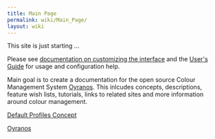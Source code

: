 ```yaml
---
title: Main Page
permalink: wiki/Main_Page/
layout: wiki
---
```


This site is just starting ...

Please see [documentation on customizing the
interface](http://meta.wikipedia.org/wiki/MediaWiki_i18n) and the
[User's Guide](http://meta.wikipedia.org/wiki/MediaWiki_User%27s_Guide)
for usage and configuration help.

Main goal is to create a documentation for the open source Colour
Management System [Oyranos](/wiki/Oyranos "wikilink"). This inlcudes concepts,
descriptions, feature wish lists, tutorials, links to related sites and
more information around colour management.

[Default Profiles Concept](/wiki/DefaultProfile "wikilink")

[Oyranos](/wiki/Oyranos "wikilink")
